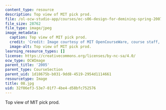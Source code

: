 ```yaml
---
content_type: resource
description: Top view of MIT pick prod.
file: /ol-ocw-studio-app/courses/ec-s06-design-for-demining-spring-2007/32f06ef353e701f74be4d58bfc752576_08.jpg
file_size: 28762
file_type: image/jpeg
image_metadata:
  caption: Top view of MIT pick prod.
  credit: 'Credit: Image courtesy of MIT OpenCourseWare, course staff, and students.'
  image-alt: Top view of MIT pick prod.
learning_resource_types: []
license: https://creativecommons.org/licenses/by-nc-sa/4.0/
ocw_type: OCWImage
parent_title: '2005'
parent_type: CourseSection
parent_uid: 1d18675b-b031-9dd8-4519-2954d1114661
resourcetype: Image
title: 08.jpg
uid: 32f06ef3-53e7-01f7-4be4-d58bfc752576
---
```

Top view of MIT pick prod.